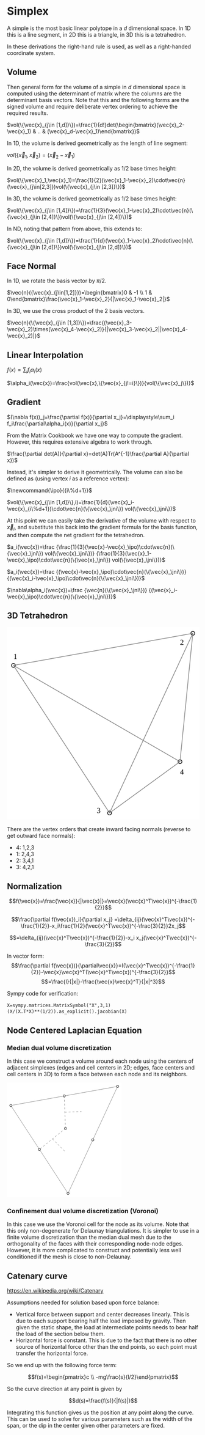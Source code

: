 # Simplex

A simple is the most basic linear polytope in a $d$ dimensional space. In 1D this is a line segment, in 2D this is a triangle, in 3D this is a tetrahedron.

In these derivations the right-hand rule is used, as well as a right-handed coordinate system.

## Volume

Then general form for the volume of a simple in $d$ dimensional space is computed using the determinant of matrix where the columns are the determinant basis vectors. Note that this and the following forms are the signed volume and require deliberate vertex ordering to achieve the required results.

$vol(\{\vec{x}_{j\in [1,d]}\})=\frac{1}{d!}det(\begin{bmatrix}(\vec{x}_2-\vec{x}_1) & .. & (\vec{x}_d-\vec{x}_1)\end{bmatrix})$

In 1D, the volume is derived geometrically as the length of line segment:

$vol(\{\vec{x}_1,\vec{x}_2)=(\vec{x}_2-\vec{x}_1)$

In 2D, the volume is derived geometrically as 1/2 base times height:

$vol(\{\vec{x}_1,\vec{x}_1)=\frac{1}{2}(\vec{x}_1-\vec{x}_2)\cdot\vec{n}(\vec{x}_{j\in[2,3]})vol(\{\vec{x}_{j\in [2,3]}\})$

In 3D, the volume is derived geometrically as 1/2 base times height:

$vol(\{\vec{x}_{j\in [1,4]}\})=\frac{1}{3}(\vec{x}_1-\vec{x}_2)\cdot\vec{n}(\{\vec{x}_{j\in [2,4]}\})vol(\{\vec{x}_{j\in [2,4]}\})$

In ND, noting that pattern from above, this extends to:

$vol(\{\vec{x}_{j\in [1,d]}\})=\frac{1}{d}(\vec{x}_1-\vec{x}_2)\cdot\vec{n}(\{\vec{x}_{j\in [2,d]}\})vol(\{\vec{x}_{j\in [2,d]}\})$

## Face Normal

In 1D, we rotate the basis vector by $\pi/2$.

$\vec{n}({\vec{x}_{j\in[1,2]}})=\begin{bmatrix}0 & -1 \\ 1 & 0\end{bmatrix}\frac{\vec{x}_1-\vec{x}_2}{|\vec{x}_1-\vec{x}_2|}$

In 3D, we use the cross product of the 2 basis vectors.

$\vec{n}(\{\vec{x}_{j\in [1,3]}\})=\frac{(\vec{x}_3-\vec{x}_2)\times(\vec{x}_4-\vec{x}_2)}{|\vec{x}_3-\vec{x}_2||\vec{x}_4-\vec{x}_2)|}$

## Linear Interpolation

$f(x)=\displaystyle\sum_i f_i\alpha_i(x)$

$\alpha_i(\vec{x})=\frac{vol(\vec{x},\{\vec{x}_{j!=i}\})}{vol(\{\vec{x}_j\})}$

## Gradient

$(\nabla f(x))_j=\frac{\partial f(x)}{\partial x_j}=\displaystyle\sum_i f_i\frac{\partial\alpha_i(x)}{\partial x_j}$

From the Matrix Cookbook we have one way to compute the gradient. However, this requires extensive algebra to work through.

$\frac{\partial det(A)}{\partial x}=det(A)Tr(A^{-1}\frac{\partial A}{\partial x})$

Instead, it's simpler to derive it geometrically. The volume can also be defined as (using vertex $i$ as a reference vertex):

$\newcommand{\jni}{{j\in [1,d]\backslash i}}$
$\newcommand{\ipo}{{i\%d+1}}$

$vol(\{\vec{x}_{j\in [1,d]}\},i)=\frac{1}{d}(\vec{x}_i-\vec{x}_{i\%d+1})\cdot\vec{n}(\{\vec{x}_\jni\}) vol(\{\vec{x}_\jni\})$

At this point we can easily take the derivative of the volume with respect to $\vec{x}_i$, and substitute this back into the gradient formula for the basis function, and then compute the net gradient for the tetrahedron.

$a_i(\vec{x})=\frac
{\frac{1}{3}(\vec{x}-\vec{x}_\ipo)\cdot\vec{n}(\{\vec{x}_\jni\}) vol(\{\vec{x}_\jni\})}
{\frac{1}{3}(\vec{x}_1-\vec{x}_\ipo)\cdot\vec{n}(\{\vec{x}_\jni\}) vol(\{\vec{x}_\jni\})}$

$a_i(\vec{x})=\frac
{(\vec{x}-\vec{x}_\ipo)\cdot\vec{n}(\{\vec{x}_\jni\})}
{(\vec{x}_i-\vec{x}_\ipo)\cdot\vec{n}(\{\vec{x}_\jni\})}$

$\nabla\alpha_i(\vec{x})=\frac
{\vec{n}(\{\vec{x}_\jni\})}
{(\vec{x}_i-\vec{x}_\ipo)\cdot\vec{n}(\{\vec{x}_\jni\})}$


## 3D Tetrahedron

![Tetrahedron](tetrahedron.svg)

There are the vertex orders that create inward facing normals (reverse to get outward face normals):
- 4: 1,2,3
- 1: 2,4,3
- 2: 3,4,1
- 3: 4,2,1


## Normalization

$$f(\vec{x})=\frac{\vec{x}}{|\vec{x}|}=\vec{x}(\vec{x}^T\vec{x})^{-\frac{1}{2}}$$

$$\frac{\partial f(\vec{x})_i}{\partial x_j}
=\delta_{ij}(\vec{x}^T\vec{x})^{-\frac{1}{2}}-x_i\frac{1}{2}(\vec{x}^T\vec{x})^{-\frac{3}{2}}2x_j$$

$$=\delta_{ij}(\vec{x}^T\vec{x})^{-\frac{1}{2}}-x_i x_j(\vec{x}^T\vec{x})^{-\frac{3}{2}}$$

In vector form:
$$\frac{\partial f(\vec{x})}{\partial\vec{x}}=I(\vec{x}^T\vec{x})^{-\frac{1}{2}}-\vec{x}\vec{x}^T(\vec{x}^T\vec{x})^{-\frac{3}{2}}$$
$$=\frac{I}{|x|}-\frac{\vec{x}\vec{x}^T}{|x|^3}$$

Sympy code for verification:
```
X=sympy.matrices.MatrixSymbol("X",3,1)
(X/(X.T*X)**(1/2)).as_explicit().jacobian(X)
```

## Node Centered Laplacian Equation

### Median dual volume discretization

In this case we construct a volume around each node using the centers of adjacent simplexes (edges and cell centers in 2D; edges, face centers and cell centers in 3D) to form a face between each node and its neighbors.

<svg width="300" height="300" xmlns="http://www.w3.org/2000/svg" style="background-color:white">
    <polygon points="10,60 290,10 160,290" style="fill:transparent;stroke:gray;stroke-width:1" />
    <!--nodes/-->
    <circle cx="10" cy="60" r="3" stroke="black" stroke-width="1" fill="white" />
    <circle cx="290" cy="10" r="3" stroke="black" stroke-width="1" fill="white" />
    <circle cx="160" cy="290" r="3" stroke="black" stroke-width="1" fill="white" />
    <!--centroid/-->
    <circle cx="153.333" cy="120" r="3" stroke="black" stroke-width="1" fill="white" />
    <!--edge midpoints/-->
    <circle cx="150" cy="35" r="3" stroke="black" stroke-width="1" fill="white" />
    <circle cx="225" cy="150" r="3" stroke="black" stroke-width="1" fill="white" />
    <circle cx="85" cy="175" r="3" stroke="black" stroke-width="1" fill="white" />
    <!--first point interior faces/-->
    <line stroke-dasharray="5, 5" x1="153.333" y1="120" x2="150" y2="35" stroke="grey"/>
    <line stroke-dasharray="5, 5" x1="153.333" y1="120" x2="85" y2="175" stroke="grey"/>
    <!--first point interior face normals/-->
    <line stroke-dasharray="5, 5" x1="151.666" y1="77.5" x2="195.166" y2="75.833" stroke="grey" stroke-linecap="butt"/>
    <line stroke-dasharray="5, 5" x1="119.1666" y1="147.5" x2="153.333" y2="181.666" stroke="grey" stroke-linecap="butt"/>
  <line />
</svg>

### Confinement dual volume discretization (Voronoi)

In this case we use the Voronoi cell for the node as its volume. Note that this only non-degenerate for Delaunay triangulations. It is simpler to use in a finite volume discretization than the median dual mesh due to the orthogonality of the faces with their corresponding node-node edges. However, it is more complicated to construct and potentially less well conditioned if the mesh is close to non-Delaunay.

## Catenary curve

https://en.wikipedia.org/wiki/Catenary

Assumptions needed for solution based upon force balance:
- Vertical force between support and center decreases linearly. This is due to each support bearing half the load imposed by gravity. Then given the static shape, the load at intermediate points needs to bear half the load of the section below them.
- Horizontal force is constant. This is due to the fact that there is no other source of horizontal force other than the end points, so each point must transfer the horizontal force.

So we end up with the following force term:

$$f(s)=\begin{pmatrix}c \\ -mg\frac{s}{l/2}\end{pmatrix}$$

So the curve direction at any point is given by

$$d(s)=\frac{f(s)}{|f(s)|}$$

Integrating this function gives us the position at any point along the curve. This can be used to solve for various parameters such as the width of the span, or the dip in the center given other parameters are fixed.
